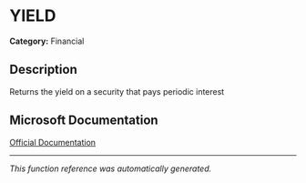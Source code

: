 # YIELD

**Category:** Financial

## Description
Returns the yield on a security that pays periodic interest

## Microsoft Documentation
[Official Documentation](https://support.microsoft.com//en-us/office/yield-function-f5f5ca43-c4bd-434f-8bd2-ed3c9727a4fe)

---
*This function reference was automatically generated.*

